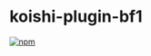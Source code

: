 # koishi-plugin-bf1

[![npm](https://img.shields.io/npm/v/koishi-plugin-bf1?style=flat-square)](https://www.npmjs.com/package/koishi-plugin-bf1)


